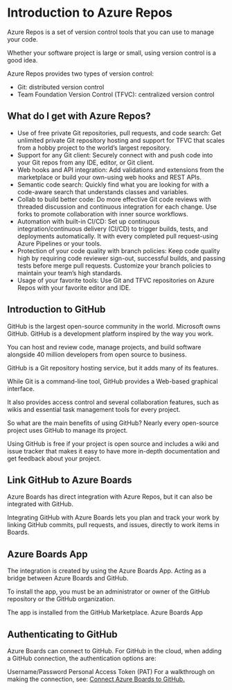 # Introduction to Azure Repos

Azure Repos is a set of version control tools that you can use to manage your code.

Whether your software project is large or small, using version control is a good idea.

Azure Repos provides two types of version control:

* Git: distributed version control
* Team Foundation Version Control (TFVC): centralized version control


## What do I get with Azure Repos?

* Use of free private Git repositories, pull requests, and code search: Get unlimited private Git repository hosting and support for TFVC that scales from a hobby project to the world’s largest repository.
* Support for any Git client: Securely connect with and push code into your Git repos from any IDE, editor, or Git client.
* Web hooks and API integration: Add validations and extensions from the marketplace or build your own-using web hooks and REST APIs.
* Semantic code search: Quickly find what you are looking for with a code-aware search that understands classes and variables.
* Collab to build better code: Do more effective Git code reviews with threaded discussion and continuous integration for each change. Use forks to promote collaboration with inner source workflows.
* Automation with built-in CI/CD: Set up continuous integration/continuous delivery (CI/CD) to trigger builds, tests, and deployments automatically. It with every completed pull request-using Azure Pipelines or your tools.
* Protection of your code quality with branch policies: Keep code quality high by requiring code reviewer sign-out, successful builds, and passing tests before merge pull requests. Customize your branch policies to maintain your team’s high standards.
* Usage of your favorite tools: Use Git and TFVC repositories on Azure Repos with your favorite editor and IDE.


## Introduction to GitHub

GitHub is the largest open-source community in the world. Microsoft owns GitHub. GitHub is a development platform inspired by the way you work.

You can host and review code, manage projects, and build software alongside 40 million developers from open source to business.

GitHub is a Git repository hosting service, but it adds many of its features.

While Git is a command-line tool, GitHub provides a Web-based graphical interface.

It also provides access control and several collaboration features, such as wikis and essential task management tools for every project.

So what are the main benefits of using GitHub? Nearly every open-source project uses GitHub to manage its project.

Using GitHub is free if your project is open source and includes a wiki and issue tracker that makes it easy to have more in-depth documentation and get feedback about your project.


## Link GitHub to Azure Boards

Azure Boards has direct integration with Azure Repos, but it can also be integrated with GitHub.

Integrating GitHub with Azure Boards lets you plan and track your work by linking GitHub commits, pull requests, and issues, directly to work items in Boards.

## Azure Boards App

The integration is created by using the Azure Boards App. Acting as a bridge between Azure Boards and GitHub.

To install the app, you must be an administrator or owner of the GitHub repository or the GitHub organization.

The app is installed from the GitHub Marketplace. Azure Boards App


## Authenticating to GitHub

Azure Boards can connect to GitHub. For GitHub in the cloud, when adding a GitHub connection, the authentication options are:

Username/Password
Personal Access Token (PAT)
For a walkthrough on making the connection, see: [Connect Azure Boards to GitHub.](https://docs.microsoft.com/en-us/azure/devops/boards/github/connect-to-github)


